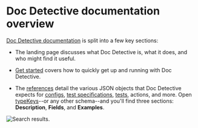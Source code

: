 # Doc Detective documentation overview

[comment]: # (test start {"id":"doc-detective-docs", "detectSteps": false})

[Doc Detective documentation](http://doc-detective.com) is split into a few key sections:

[comment]: # (step {"action":"checkLink", "url":"https://doc-detective.com"})

- The landing page discusses what Doc Detective is, what it does, and who might find it useful.

- [Get started](https://doc-detective.com/docs/get-started/intro) covers how to quickly get up and running with Doc Detective.

  [comment]: # (step {"action":"checkLink", "url":"https://doc-detective.com/docs/get-started/intro"})

- The [references](https://doc-detective.com/docs/category/schemas) detail the various JSON objects that Doc Detective expects for [configs](https://doc-detective.com/docs/references/schemas/config), [test specifications](https://doc-detective.com/docs/references/schemas/specification), [tests](https://doc-detective.com/docs/references/schemas/test), actions, and more. Open [typeKeys](https://doc-detective.com/docs/references/schemas/typeKeys)--or any other schema--and you'll find three sections: **Description**, **Fields**, and **Examples**.

  [comment]: # (step {"action":"checkLink", "url":"https://doc-detective.com/docs/category/schemas"})
  [comment]: # (step {"action":"checkLink", "url":"https://doc-detective.com/docs/references/schemas/config"})
  [comment]: # (step {"action":"checkLink", "url":"https://doc-detective.com/docs/references/schemas/specification"})
  [comment]: # (step {"action":"checkLink", "url":"https://doc-detective.com/docs/references/schemas/test"})
  [comment]: # (step {"action":"goTo", "url":"https://doc-detective.com/docs/references/schemas/typeKeys"})
  [comment]: # (step {"action":"find", "selector":"h2#fields", "matchText":"Fields"})
  [comment]: # (step {"action":"find", "selector":"h2#examples", "matchText":"Examples"})

![Search results.](reference.png)

[comment]: # (step {"action":"saveScreenshot", "path":"reference.png", "maxVariation":5, "overwrite":"byVariation"})
[comment]: # (test end)